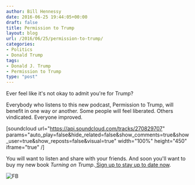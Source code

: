 ```yaml
---
author: Bill Hennessy
date: 2016-06-25 19:44:05+00:00
draft: false
title: Permission to Trump
layout: blog
url: /2016/06/25/permission-to-trump/
categories:
- Politics
- Donald Trump
tags:
- Donald J. Trump
- Permission to Trump
type: "post"
---
```


Ever feel like it's not okay to admit you're for Trump?

Everybody who listens to this new podcast, Permission to Trump, will benefit in one way or another. Some people will feel liberated. Others vindicated. Everyone improved.

[soundcloud url="https://api.soundcloud.com/tracks/270829707" params="auto_play=false&hide_related=false&show_comments=true&show_user=true&show_reposts=false&visual=true" width="100%" height="450" iframe="true" /]

You will want to listen and share with your friends. And soon you'll want to buy my new book _Turning on Trump_.[ Sign up to stay up to date now](https://hennessysview.com/2016/06/01/what-the-world-needs-now-a-trump-book/).

![FB](https://hennessysview.com/wp-content/uploads/2016/06/FB.jpg)

